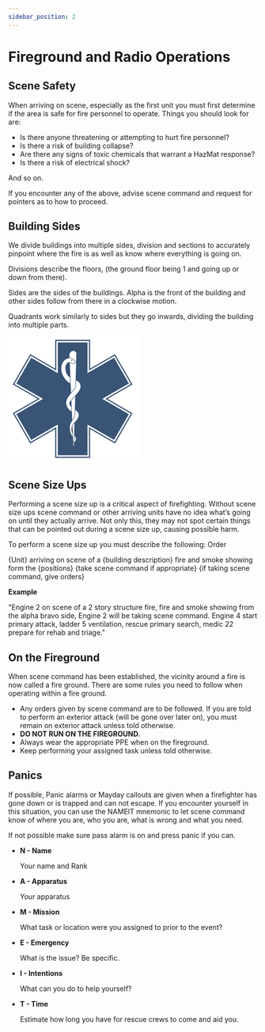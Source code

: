 ```yaml
---
sidebar_position: 2
---
```


# Fireground and Radio Operations

## Scene Safety

When arriving on scene, especially as the first unit you must first determine if the area is safe for fire personnel to operate. Things you should look for are: 
- Is there anyone threatening or attempting to hurt fire personnel?
- Is there a risk of building collapse?
- Are there any signs of toxic chemicals that warrant a HazMat response?
- Is there a risk of electrical shock?

And so on.

If you encounter any of the above, advise scene command and request for pointers as to how to proceed.

## Building Sides

We divide buildings into multiple sides, division and sections to accurately pinpoint where the fire is as well as know where everything is going on.

Divisions describe the floors, (the ground floor being 1 and going up or down from there).

Sides are the sides of the buildings. Alpha is the front of the building and other sides follow from there in a clockwise motion.

Quadrants work similarly to sides but they go inwards, dividing the building into multiple parts.

![Building sides](../EMS/imgs/StarOfLife.png)

## Scene Size Ups

Performing a scene size up is a critical aspect of firefighting. Without scene size ups scene command or other arriving units have no idea what’s going on until they actually arrive. Not only this, they may not spot certain things that can be pointed out during a scene size up, causing possible harm.

To perform a scene size up you must describe the following:
Order

\{Unit\} arriving on scene of a \{building description\} fire and smoke showing form the \{positions\} \{take scene command if appropriate\} \{if taking scene command, give orders\} 

**Example**

"Engine 2 on scene of a 2 story structure fire, fire and smoke showing from the alpha
bravo side, Engine 2 will be taking scene command. Engine 4 start primary attack, ladder 5 ventilation, rescue primary search, medic 22 prepare for rehab and triage."

## On the Fireground

When scene command has been established, the vicinity around a fire is now called a fire ground. There are some rules you need to follow when operating within a fire ground.
- Any orders given by scene command are to be followed. If you are told to perform an exterior attack (will be gone over later on), you must remain on exterior attack unless told otherwise.
- **DO NOT RUN ON THE FIREGROUND.**
- Always wear the appropriate PPE when on the fireground.
- Keep performing your assigned task unless told otherwise.

## Panics

If possible, Panic alarms or Mayday callouts are given when a firefighter has gone down or is trapped and can not escape. If you encounter yourself in this situation, you can use the NAMEIT mnemonic to let scene command know of where you are, who you are, what is wrong and what you need.

If not possible make sure pass alarm is on and press panic if you can.

- **N - Name**

	Your name and Rank
- **A - Apparatus**

	Your apparatus
- **M - Mission**

	What task or location were you assigned to prior to the event?
- **E - Emergency**

	What is the issue? Be specific.
- **I - Intentions**

	What can you do to help yourself?
- **T - Time**

	Estimate how long you have for rescue crews to come and aid you.


